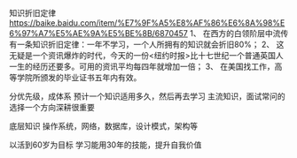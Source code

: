 
知识折旧定律
https://baike.baidu.com/item/%E7%9F%A5%E8%AF%86%E6%8A%98%E6%97%A7%E5%AE%9A%E5%BE%8B/6870457
1、 在西方的白领阶层中流传有一条知识折旧定律：一年不学习，一个人所拥有的知识就会折旧80%；
2、 这无疑是一个资讯爆炸的时代，今天的一份<纽约时报>比十七世纪一个普通英国人一生的经历还要多。可用的资讯平均每四年就增加一倍；
3、 在美国找工作，高等学院所颁发的毕业证书五年内有效。



分优先级，成体系    预计一个知识适用多久，然后再去学习
主流知识，面试常问的    选择一个方向深耕很重要

底层知识
操作系统，网络，数据库，设计模式，架构等


以活到60岁为目标
学习能用30年的技能，提升自我价值